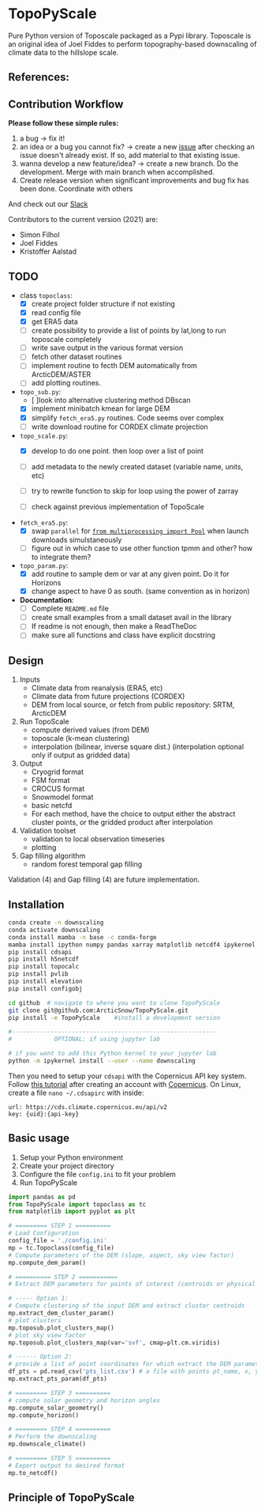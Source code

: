 # TopoPyScale
Pure Python version of Toposcale packaged as a Pypi library. Toposcale is an original idea of Joel Fiddes to perform topography-based downscaling of climate data to the hillslope scale.

**References:**
- 

## Contribution Workflow
**Please follow these simple rules:**
1. a bug -> fix it! 
2. an idea or a bug you cannot fix? -> create a new [issue](https://github.com/ArcticSnow/TopoPyScale/issues) after checking an issue doesn't already exist. If so, add material to that existing issue.
3. wanna develop a new feature/idea? -> create a new branch. Do the development. Merge with main branch when accomplished.
4. Create release version when significant improvements and bug fix has been done. Coordinate with others

And check out our [Slack](tscaleworkspace.slack.com)

Contributors to the current version (2021) are:
- Simon Filhol
- Joel Fiddes
- Kristoffer Aalstad

## TODO

- class `topoclass`:
    - [x] create project folder structure if not existing
    - [x] read config file
    - [x] get ERA5 data
    - [ ] create possibility to provide a list of points by lat,long to run toposcale completely
    - [ ] write save output in the various format version
    - [ ] fetch other dataset routines
    - [ ] implement routine to fecth DEM automatically from ArcticDEM/ASTER
    - [ ] add plotting routines.
- `topo_sub.py`:
  - [ ]look into alternative clustering method DBscan
  - [x] implement minibatch kmean for large DEM
  - [x] simplify `fetch_era5.py` routines. Code seems over complex
  - [ ] write download routine for CORDEX climate projection
- `topo_scale.py`:
    - [x] develop to do one point. then loop over a list of point
    - [ ] add metadata to the newly created dataset (variable name, units, etc)
    - [ ] try to rewrite function to skip for loop using the power of zarray
    - [ ] check against previous implementation of TopoScale
    
    
- `fetch_era5.py`:
  - [x] swap `parallel` for [`from multiprocessing import Pool`](https://docs.python.org/3/library/multiprocessing.html)  when launch downloads simulstaneously
  - [ ] figure out in which case to use other function tpmm and other? how to integrate them?   
    
- `topo_param.py`:
    - [x] add routine to sample dem or var at any given point. Do it for Horizons
    - [x] change aspect to have 0 as south. (same convention as in horizon)
- **Documentation**:
  - [ ] Complete `README.md` file
  - [ ] create small examples from a small dataset avail in the library
  - [ ] If readme is not enough, then make a ReadTheDoc 
  - [ ] make sure all functions and class have explicit docstring

## Design

1. Inputs
    - Climate data from reanalysis (ERA5, etc)
    - Climate data from future projections (CORDEX)
    - DEM from local source, or fetch from public repository: SRTM, ArcticDEM
2. Run TopoScale
    - compute derived values (from DEM)
    - toposcale (k-mean clustering)
    - interpolation (bilinear, inverse square dist.) (interpolation optional only if output as gridded data)
3. Output
    - Cryogrid format
    - FSM format
    - CROCUS format
    - Snowmodel format
    - basic netcfd
    - For each method, have the choice to output either the abstract cluster points, or the gridded product after interpolation
4. Validation toolset
    - validation to local observation timeseries
    - plotting
5. Gap filling algorithm
    - random forest temporal gap filling

Validation (4) and Gap filling (4) are future implementation.

## Installation

```bash
conda create -n downscaling
conda activate downscaling
conda install mamba -n base -c conda-forge
mamba install ipython numpy pandas xarray matplotlib netcdf4 ipykernel scikit-learn rasterio gdal
pip install cdsapi
pip install h5netcdf
pip install topocalc
pip install pvlib
pip install elevation
pip install configobj

cd github  # navigate to where you want to clone TopoPyScale
git clone git@github.com:ArcticSnow/TopoPyScale.git
pip install -e TopoPyScale    #install a development version

#----------------------------------------------------------
#            OPTIONAL: if using jupyter lab

# if you want to add this Python kernel to your jupyter lab
python -m ipykernel install --user --name downscaling
```

Then you need to setup your `cdsapi` with the Copernicus API key system. Follow [this tutorial](https://cds.climate.copernicus.eu/api-how-to#install-the-cds-api-key) after creating an account with [Copernicus](https://cds.climate.copernicus.eu/). On Linux, create a file `nano ~/.cdsapirc` with inside:

```
url: https://cds.climate.copernicus.eu/api/v2
key: {uid}:{api-key}
```

## Basic usage

1. Setup your Python environment
2. Create your project directory
3. Configure the file `config.ini` to fit your problem
4. Run TopoPyScale

```python
import pandas as pd
from TopoPyScale import topoclass as tc
from matplotlib import pyplot as plt

# ========= STEP 1 ==========
# Load Configuration
config_file = './config.ini'
mp = tc.Topoclass(config_file)
# Compute parameters of the DEM (slope, aspect, sky view factor)
mp.compute_dem_param()

# ========== STEP 2 ===========
# Extract DEM parameters for points of interest (centroids or physical points)

# ----- Option 1:
# Compute clustering of the input DEM and extract cluster centroids
mp.extract_dem_cluster_param()
# plot clusters
mp.toposub.plot_clusters_map()
# plot sky view factor
mp.toposub.plot_clusters_map(var='svf', cmap=plt.cm.viridis)

# ------ Option 2:
# provide a list of point coordinates for which extract the DEM parameters for
df_pts = pd.read_csv('pts_list.csv') # a file with points pt_name, x, y columns 
mp.extract_pts_param(df_pts)

# ========= STEP 3 ==========
# compute solar geometry and horizon angles
mp.compute_solar_geometry()
mp.compute_horizon()

# ========= STEP 4 ==========
# Perform the downscaling
mp.downscale_climate()

# ========= STEP 5 ==========
# Export output to desired format
mp.to_netcdf()
```

## Principle of TopoPyScale
